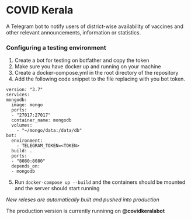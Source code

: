 # COVID Kerala
A Telegram bot to notify users of district-wise availability of vaccines and other relevant announcements, information or statistics.

### Configuring a testing environment 

1. Create a bot for testing on botfather and copy the token
2. Make sure you have docker up and running on your machine
3. Create a docker-compose.yml in the root directory of the repository
4. Add the following code snippet to the file replacing <TOKEN> with you bot token.
  
  ```
  version: "3.7"
services: 
  mongodb:
    image: mongo
    ports:
    - "27017:27017"
    container_name: mongodb
    volumes: 
      - "~/mongo/data:/data/db"
  bot:
    environment:
      - TELEGRAM_TOKEN=<TOKEN>
    build: .
    ports:
    - "8080:8080"
    depends_on:
    - mongodb
  ```

5. Run `docker-compose up --build` and the containers should be mounted and the server should start running

*New releses are automatically built and pushed into production*

The production version is currently runninng on **@covidkeralabot**
